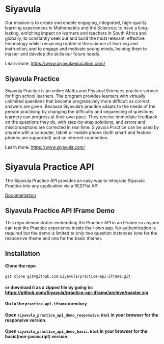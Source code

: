 # Siyavula
Our mission is to create and enable engaging, integrated, high-quality learning experiences in Mathematics and the Sciences; to have a long-lasting, enriching impact on learners and teachers in South Africa and globally; to constantly seek out and build the most relevant, effective technology whilst remaining rooted in the science of learning and instruction; and to engage and motivate young minds, helping them to master and develop the skills our future needs.

Learn more: https://www.siyavulaeducation.com/

## Siyavula Practice
Siyavula Practice is an online Maths and Physical Sciences practice service for high school learners. The program provides learners with virtually unlimited questions that become progressively more difficult as correct answers are given. Because Siyavula’s practice adapts to the needs of the person practising by changing the difficulty and sequencing of questions, learners can progress at their own pace. They receive immediate feedback on the questions they do, with step-by-step solutions, and errors and misconceptions are corrected in real time.  Siyavula Practice can be used by anyone with a computer, tablet or mobile phone (both smart and feature phones are supported) and an internet connection.

Learn more: https://www.siyavula.com/

# Siyavula Practice API
The Siyavula Practice API provides an easy way to integrate Siyavula Practice into any application via a RESTful API.

[Documentation](https://docs.google.com/document/d/1Xo3uW-p0YdPo7m9LN7_W_QgHTo9PFtwxU2MTUNVaBZo/edit?usp=sharing)

## Siyavula Practice API IFrame Demo
This repo demonstrates embedding the Practice API in an IFrame so anyone can test the Practice experience inside their own app.  No authentication is required but the demo is limited to only two question instances (one for the responsive theme and one for the basic theme).

## Installation
#### Clone the repo
    git clone git@github.com:Siyavula/practice-api-iframe.git
#### or download it as a zipped file by going to: https://github.com/Siyavula/practice-api-iframe/archive/master.zip
#### Go to the `practice-api-iframe` directory
#### Open `siyavula_practice_api_demo_responsive.html` in your browser for the responsive version.
#### Open `siyavula_practice_api_demo_basic.html` in your browser for the basic(non-javascript) version.
